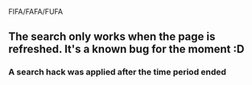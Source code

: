 FIFA/FAFA/FUFA

## The search only works when the page is refreshed. It's a known bug for the moment :D


### A search hack was applied after the time period ended